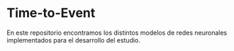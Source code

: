 # Time-to-Event
En este repositorio encontramos los distintos modelos de redes neuronales implementados para el desarrollo del estudio.
